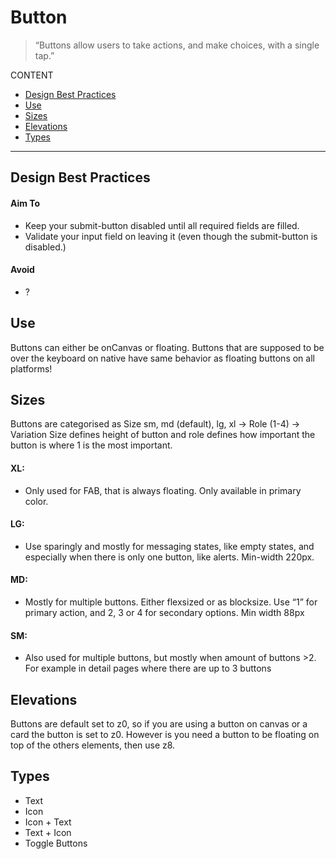 # Button 

> “Buttons allow users to take actions, and make choices, with a single tap.”


CONTENT

* [Design Best Practices](#design-best-practices)
* [Use](#use)
* [Sizes](#sizes)
* [Elevations](#elevations)
* [Types](#Types)




---

## Design Best Practices
#### Aim To 


- Keep your submit-button disabled until all required fields are filled. 
- Validate your input field on leaving it (even though the submit-button is disabled.)

#### Avoid
- ?

## Use

Buttons can either be onCanvas or floating. Buttons that are supposed to be over the keyboard on native have same behavior as floating buttons on all platforms!

## Sizes
Buttons are categorised as Size sm, md (default), lg, xl -> Role (1-4) -> Variation
Size defines height of button and role defines how important the button is where 1 is the most important.



#### XL: 
- Only used for FAB, that is always floating. Only available in primary color.

#### LG: 
- Use sparingly and mostly for messaging states, like empty states, and especially when there is only one button, like alerts. Min-width 220px.

#### MD: 
- Mostly for multiple buttons. Either flexsized or as blocksize. Use “1” for primary action, and 2, 3 or 4 for secondary options. Min width 88px

#### SM: 
- Also used for multiple buttons, but mostly when amount of buttons >2. For example in detail pages where there are up to 3 buttons


## Elevations
Buttons are default set to z0, so if you are using a button on canvas or a card the button is set to z0. However is you need a button to be floating on top of the others elements, then use z8.

## Types

- Text
- Icon 
- Icon + Text
- Text + Icon 
- Toggle Buttons